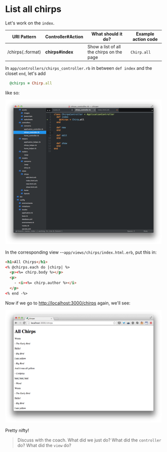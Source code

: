 # List all chirps

Let's work on the `index`.

| URI Pattern | Controller#Action | What should it do? | Example action code |
| -- | -- | -- | -- |
| /chirps(.:format) | **chirps#index** | Show a list of all the chirps on the page | `Chirp.all` |

In `app/controllers/chirps_controller.rb` in between `def index` and the closet `end`, let's add

```rb
  @chirps = Chirp.all
```
like so:

![](../images/sublime_all_chirps.png)


In the corresponding view --`app/views/chirps/index.html.erb`, put this in:

```html
<h1>All Chirps</h1>
<% @chirps.each do |chirp| %>
  <p><%= chirp.body %></p>
  <p>
    - <i><%= chirp.author %></i>
  </p>
<% end -%>
```

Now if we go to [http://localhost:3000/chirps](http://localhost:3000/chirps) again, we'll see:

![](../images/chrome_all_chirps.png)

Pretty nifty!

> Discuss with the coach.  What did we just do?  What did the `controller` do?  What did the `view` do?
